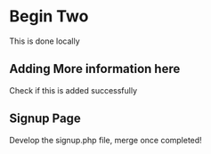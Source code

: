 # Begin Two
This is done locally

## Adding More information here
Check if this is added successfully 

## Signup Page
 Develop the signup.php file, merge once completed!
